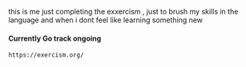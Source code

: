 
 this is me just completing the exxercism , just to brush my skills in the language and when i dont feel like learning something new

#### Currently Go track ongoing

```
https://exercism.org/
```
